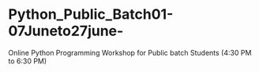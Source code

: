 # Python_Public_Batch01-07Juneto27june-
Online Python Programming Workshop for Public batch Students (4:30 PM to 6:30 PM)
